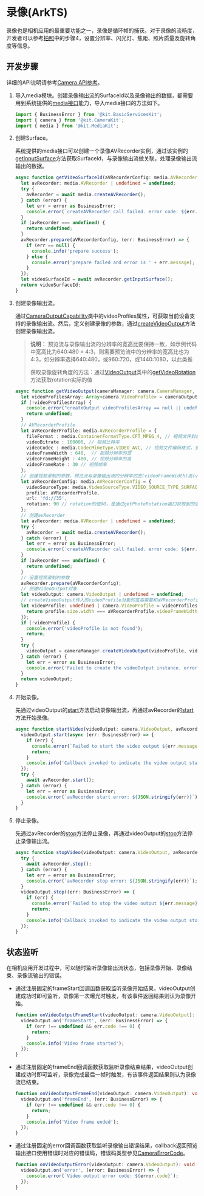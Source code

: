 # 录像(ArkTS)

录像也是相机应用的最重要功能之一，录像是循环帧的捕获。对于录像的流畅度，开发者可以参考[拍照](camera-shooting.md)中的步骤4，设置分辨率、闪光灯、焦距、照片质量及旋转角度等信息。

## 开发步骤

详细的API说明请参考[Camera API参考](../../reference/apis-camera-kit/js-apis-camera.md)。

1. 导入media模块。创建录像输出流的SurfaceId以及录像输出的数据，都需要用到系统提供的[media接口](../../reference/apis-media-kit/js-apis-media.md)能力，导入media接口的方法如下。
     
   ```ts
   import { BusinessError } from '@kit.BasicServicesKit';
   import { camera } from '@kit.CameraKit';
   import { media } from '@kit.MediaKit';
   ```

2. 创建Surface。
   
   系统提供的media接口可以创建一个录像AVRecorder实例，通过该实例的[getInputSurface](../../reference/apis-media-kit/js-apis-media.md#getinputsurface9)方法获取SurfaceId，与录像输出流做关联，处理录像输出流输出的数据。

   ```ts
   async function getVideoSurfaceId(aVRecorderConfig: media.AVRecorderConfig): Promise<string | undefined> {  // aVRecorderConfig可参考下一章节
     let avRecorder: media.AVRecorder | undefined = undefined;
     try {
       avRecorder = await media.createAVRecorder();
     } catch (error) {
       let err = error as BusinessError;
       console.error(`createAVRecorder call failed. error code: ${err.code}`);
     }
     if (avRecorder === undefined) {
       return undefined;
     }
     avRecorder.prepare(aVRecorderConfig, (err: BusinessError) => {
       if (err == null) {
         console.info('prepare success');
       } else {
         console.error('prepare failed and error is ' + err.message);
       }
     });
     let videoSurfaceId = await avRecorder.getInputSurface();
     return videoSurfaceId;
   }
   ```

3. 创建录像输出流。

   通过[CameraOutputCapability](../../reference/apis-camera-kit/js-apis-camera.md#cameraoutputcapability)类中的videoProfiles属性，可获取当前设备支持的录像输出流。然后，定义创建录像的参数，通过[createVideoOutput](../../reference/apis-camera-kit/js-apis-camera.md#createvideooutput)方法创建录像输出流。

   > **说明：**
   > 预览流与录像输出流的分辨率的宽高比要保持一致，如示例代码中宽高比为640:480 = 4:3，则需要预览流中的分辨率的宽高比也为4:3，如分辨率选择640:480，或960:720，或1440:1080，以此类推
   >
   > 获取录像旋转角度的方法：通过[VideoOutput](../../reference/apis-camera-kit/js-apis-camera.md#videooutput)类中的[getVideoRotation](../../reference/apis-camera-kit/js-apis-camera.md#getvideorotation12)方法获取rotation实际的值

   ```ts
   async function getVideoOutput(cameraManager: camera.CameraManager, videoSurfaceId: string, cameraOutputCapability: camera.CameraOutputCapability): Promise<camera.VideoOutput | undefined> {
     let videoProfilesArray: Array<camera.VideoProfile> = cameraOutputCapability.videoProfiles;
     if (!videoProfilesArray) {
       console.error("createOutput videoProfilesArray == null || undefined");
       return undefined;
     }
     // AVRecorderProfile
     let aVRecorderProfile: media.AVRecorderProfile = {
       fileFormat : media.ContainerFormatType.CFT_MPEG_4, // 视频文件封装格式，只支持MP4
       videoBitrate : 100000, // 视频比特率
       videoCodec : media.CodecMimeType.VIDEO_AVC, // 视频文件编码格式，支持avc格式
       videoFrameWidth : 640,  // 视频分辨率的宽
       videoFrameHeight : 480, // 视频分辨率的高
       videoFrameRate : 30 // 视频帧率
     };
     // 创建视频录制的参数，预览流与录像输出流的分辨率的宽(videoFrameWidth)高(videoFrameHeight)比要保持一致
     let aVRecorderConfig: media.AVRecorderConfig = {
       videoSourceType: media.VideoSourceType.VIDEO_SOURCE_TYPE_SURFACE_YUV,
       profile: aVRecorderProfile,
       url: 'fd://35',
       rotation: 90 // rotation的值90，是通过getPhotoRotation接口获取到的值，具体请参考说明中获取录像旋转角度的方法
     };
     // 创建avRecorder
     let avRecorder: media.AVRecorder | undefined = undefined;
     try {
       avRecorder = await media.createAVRecorder();
     } catch (error) {
       let err = error as BusinessError;
       console.error(`createAVRecorder call failed. error code: ${err.code}`);
     }
     if (avRecorder === undefined) {
       return undefined;
     }
     // 设置视频录制的参数
     avRecorder.prepare(aVRecorderConfig);
     // 创建VideoOutput对象
     let videoOutput: camera.VideoOutput | undefined = undefined;
     // createVideoOutput传入的videoProfile对象的宽高需要和aVRecorderProfile保持一致。
     let videoProfile: undefined | camera.VideoProfile = videoProfilesArray.find((profile: camera.VideoProfile) => {
       return profile.size.width === aVRecorderProfile.videoFrameWidth && profile.size.height === aVRecorderProfile.videoFrameHeight;
     });
     if (!videoProfile) {
       console.error('videoProfile is not found');
       return;
     }
     try {
       videoOutput = cameraManager.createVideoOutput(videoProfile, videoSurfaceId);
     } catch (error) {
       let err = error as BusinessError;
       console.error('Failed to create the videoOutput instance. errorCode = ' + err.code);
     }
     return videoOutput;
   }
   ```

4. 开始录像。
   
   先通过videoOutput的[start](../../reference/apis-camera-kit/js-apis-camera.md#start-1)方法启动录像输出流，再通过avRecorder的[start](../../reference/apis-media-kit/js-apis-media.md#start9)方法开始录像。

   ```ts
   async function startVideo(videoOutput: camera.VideoOutput, avRecorder: media.AVRecorder): Promise<void> {
     videoOutput.start(async (err: BusinessError) => {
       if (err) {
         console.error(`Failed to start the video output ${err.message}`);
         return;
       }
       console.info('Callback invoked to indicate the video output start success.');
     });
     try {
       await avRecorder.start();
     } catch (error) {
       let err = error as BusinessError;
       console.error(`avRecorder start error: ${JSON.stringify(err)}`);
     }
   }
   ```

5. 停止录像。

   先通过avRecorder的[stop](../../reference/apis-media-kit/js-apis-media.md#stop9-3)方法停止录像，再通过videoOutput的[stop](../../reference/apis-camera-kit/js-apis-camera.md#stop-1)方法停止录像输出流。
     
   ```ts
   async function stopVideo(videoOutput: camera.VideoOutput, avRecorder: media.AVRecorder): Promise<void> {
     try {
       await avRecorder.stop();
     } catch (error) {
       let err = error as BusinessError;
       console.error(`avRecorder stop error: ${JSON.stringify(err)}`);
     }
     videoOutput.stop((err: BusinessError) => {
       if (err) {
         console.error(`Failed to stop the video output ${err.message}`);
         return;
       }
       console.info('Callback invoked to indicate the video output stop success.');
     });
   }
   ```


## 状态监听

在相机应用开发过程中，可以随时监听录像输出流状态，包括录像开始、录像结束、录像流输出的错误。

- 通过注册固定的frameStart回调函数获取监听录像开始结果，videoOutput创建成功时即可监听，录像第一次曝光时触发，有该事件返回结果则认为录像开始。
    
  ```ts
  function onVideoOutputFrameStart(videoOutput: camera.VideoOutput): void {
    videoOutput.on('frameStart', (err: BusinessError) => {
      if (err !== undefined && err.code !== 0) {
        return;
      }
      console.info('Video frame started');
    });
  }
  ```

- 通过注册固定的frameEnd回调函数获取监听录像结束结果，videoOutput创建成功时即可监听，录像完成最后一帧时触发，有该事件返回结果则认为录像流已结束。
    
  ```ts
  function onVideoOutputFrameEnd(videoOutput: camera.VideoOutput): void {
    videoOutput.on('frameEnd', (err: BusinessError) => {
      if (err !== undefined && err.code !== 0) {
        return;
      }
      console.info('Video frame ended');
    });
  }
  ```

- 通过注册固定的error回调函数获取监听录像输出错误结果，callback返回预览输出接口使用错误时对应的错误码，错误码类型参见[CameraErrorCode](../../reference/apis-camera-kit/js-apis-camera.md#cameraerrorcode)。
    
  ```ts
  function onVideoOutputError(videoOutput: camera.VideoOutput): void {
    videoOutput.on('error', (error: BusinessError) => {
      console.error(`Video output error code: ${error.code}`);
    });
  }
  ```

<!--RP1-->
<!--RP1End-->